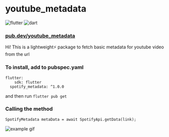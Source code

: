 # youtube_metadata

![flutter](https://img.shields.io/badge/Flutter-02569B?style=for-the-badge&logo=flutter&logoColor=white)
![dart](https://img.shields.io/badge/Dart-0175C2?style=for-the-badge&logo=dart&logoColor=white)

### [pub.dev/youtube_metadata](https://pub.dev/packages/youtube_metadata)

Hi! This is a lightweight⚡ package to fetch basic metadata for youtube video from the url

### To install, add to pubspec.yaml

```
flutter:
    sdk: flutter
  spotify_metadata: ^1.0.0
```

and then run `flutter pub get`

### Calling the method

```
SpotifyMetadata metaData = await SpotifyApi.getData(link);
```

![example gif](https://media.giphy.com/media/SrNEUIJRDDiqazsZ4G/giphy.gif)
